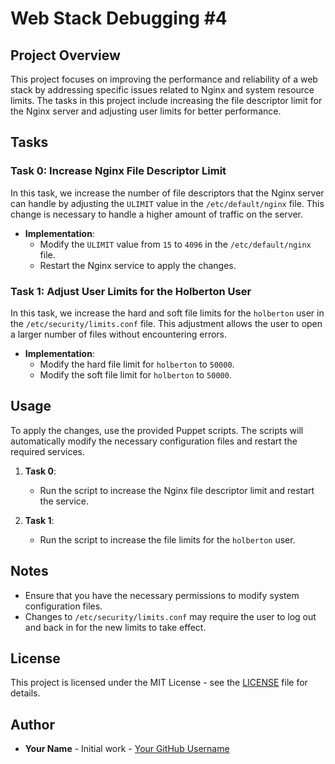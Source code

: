 # Web Stack Debugging #4

## Project Overview

This project focuses on improving the performance and reliability of a web stack by addressing specific issues related to Nginx and system resource limits. The tasks in this project include increasing the file descriptor limit for the Nginx server and adjusting user limits for better performance.

## Tasks

### Task 0: Increase Nginx File Descriptor Limit

In this task, we increase the number of file descriptors that the Nginx server can handle by adjusting the `ULIMIT` value in the `/etc/default/nginx` file. This change is necessary to handle a higher amount of traffic on the server.

- **Implementation**: 
  - Modify the `ULIMIT` value from `15` to `4096` in the `/etc/default/nginx` file.
  - Restart the Nginx service to apply the changes.

### Task 1: Adjust User Limits for the Holberton User

In this task, we increase the hard and soft file limits for the `holberton` user in the `/etc/security/limits.conf` file. This adjustment allows the user to open a larger number of files without encountering errors.

- **Implementation**: 
  - Modify the hard file limit for `holberton` to `50000`.
  - Modify the soft file limit for `holberton` to `50000`.

## Usage

To apply the changes, use the provided Puppet scripts. The scripts will automatically modify the necessary configuration files and restart the required services.

1. **Task 0**: 
    - Run the script to increase the Nginx file descriptor limit and restart the service.
  
2. **Task 1**:
    - Run the script to increase the file limits for the `holberton` user.

## Notes

- Ensure that you have the necessary permissions to modify system configuration files.
- Changes to `/etc/security/limits.conf` may require the user to log out and back in for the new limits to take effect.

## License

This project is licensed under the MIT License - see the [LICENSE](LICENSE) file for details.

## Author

- **Your Name** - Initial work - [Your GitHub Username](https://github.com/yourusername)


